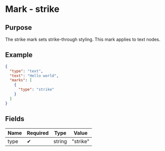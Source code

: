 # Mark - strike

## Purpose

The strike mark sets strike-through styling. This mark applies to text nodes.

## Example

```json
{
  "type": "text",
  "text": "Hello world",
  "marks": [
    {
      "type": "strike"
    }
  ]
}
```

## Fields

| Name | Required | Type | Value |
| --- | --- | --- | --- |
| type | ✔ | string | "strike" |
